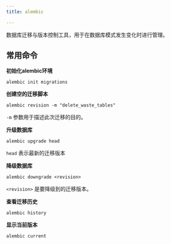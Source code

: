 ```yaml
---
title: alembic

---
```




数据库迁移与版本控制工具，用于在数据库模式发生变化时进行管理。

## 常用命令

**初始化alembic环境**

```
alembic init migrations
```



**创建空的迁移脚本**

```
alembic revision -m "delete_waste_tables"
```

`-m` 参数用于描述此次迁移的目的。



**升级数据库**

```
alembic upgrade head
```

`head` 表示最新的迁移版本



**降级数据库**

```
alembic downgrade <revision>
```

`<revision>` 是要降级到的迁移版本。



**查看迁移历史**

```
alembic history
```



**显示当前版本**

```
alembic current
```


